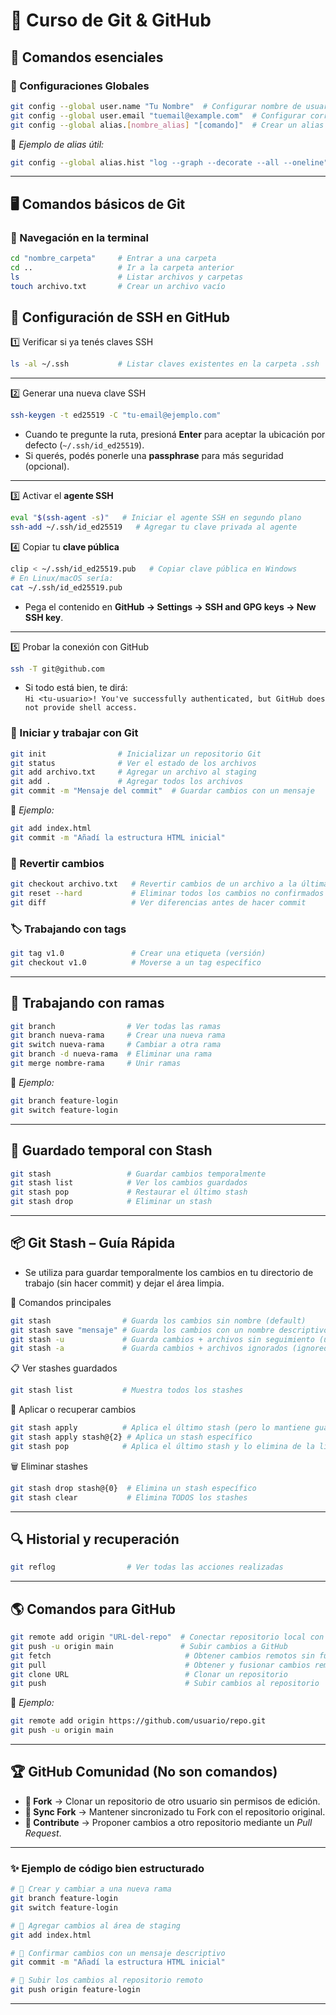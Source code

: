 # 🚀 Curso de Git & GitHub  

## 📌 Comandos esenciales  

### 🔧 Configuraciones Globales  

```bash
git config --global user.name "Tu Nombre"  # Configurar nombre de usuario
git config --global user.email "tuemail@example.com"  # Configurar correo electrónico
git config --global alias.[nombre_alias] "[comando]"  # Crear un alias personalizado
```
📌 *Ejemplo de alias útil:*  
```bash
git config --global alias.hist "log --graph --decorate --all --oneline"
```

---

## 🖥️ Comandos básicos de Git  

### 📂 Navegación en la terminal  

```bash
cd "nombre_carpeta"     # Entrar a una carpeta  
cd ..                   # Ir a la carpeta anterior  
ls                      # Listar archivos y carpetas  
touch archivo.txt       # Crear un archivo vacío  
```
## 🔐 Configuración de SSH en GitHub  

1️⃣ Verificar si ya tenés claves SSH  
```bash
ls -al ~/.ssh           # Listar claves existentes en la carpeta .ssh  
```
---
2️⃣ Generar una nueva clave SSH  
```bash
ssh-keygen -t ed25519 -C "tu-email@ejemplo.com"
```
- Cuando te pregunte la ruta, presioná **Enter** para aceptar la ubicación por defecto (`~/.ssh/id_ed25519`).  
- Si querés, podés ponerle una **passphrase** para más seguridad (opcional).  
---
3️⃣ Activar el **agente SSH**  
```bash
eval "$(ssh-agent -s)"   # Iniciar el agente SSH en segundo plano  
ssh-add ~/.ssh/id_ed25519   # Agregar tu clave privada al agente  
```
4️⃣ Copiar tu **clave pública**  
```bash
clip < ~/.ssh/id_ed25519.pub   # Copiar clave pública en Windows  
# En Linux/macOS sería:
cat ~/.ssh/id_ed25519.pub
```
- Pega el contenido en **GitHub → Settings → SSH and GPG keys → New SSH key**.  
---
5️⃣ Probar la conexión con GitHub  
```bash
ssh -T git@github.com
```
- Si todo está bien, te dirá:  
  `Hi <tu-usuario>! You've successfully authenticated, but GitHub does not provide shell access.`  

### 🔨 Iniciar y trabajar con Git  

```bash
git init                # Inicializar un repositorio Git  
git status              # Ver el estado de los archivos  
git add archivo.txt     # Agregar un archivo al staging  
git add .               # Agregar todos los archivos  
git commit -m "Mensaje del commit"  # Guardar cambios con un mensaje  
```

📌 *Ejemplo:*  
```bash
git add index.html
git commit -m "Añadí la estructura HTML inicial"
```

### 🔄 Revertir cambios  

```bash
git checkout archivo.txt   # Revertir cambios de un archivo a la última versión confirmada  
git reset --hard           # Eliminar todos los cambios no confirmados  
git diff                   # Ver diferencias antes de hacer commit  
```

### 🏷️ Trabajando con tags  

```bash
git tag v1.0               # Crear una etiqueta (versión)  
git checkout v1.0          # Moverse a un tag específico  
```

---

## 🌿 Trabajando con ramas  

```bash
git branch                # Ver todas las ramas  
git branch nueva-rama     # Crear una nueva rama  
git switch nueva-rama     # Cambiar a otra rama  
git branch -d nueva-rama  # Eliminar una rama  
git merge nombre-rama     # Unir ramas  
```

📌 *Ejemplo:*  
```bash
git branch feature-login
git switch feature-login
```

---

## 📌 Guardado temporal con Stash  

```bash
git stash                 # Guardar cambios temporalmente  
git stash list            # Ver los cambios guardados  
git stash pop             # Restaurar el último stash  
git stash drop            # Eliminar un stash  
```

---
## 📦 Git Stash – Guía Rápida

- Se utiliza para guardar temporalmente los cambios en tu directorio de trabajo (sin hacer commit) y dejar el área limpia.

🔨 Comandos principales

```bash
git stash                # Guarda los cambios sin nombre (default)
git stash save "mensaje" # Guarda los cambios con un nombre descriptivo
git stash -u             # Guarda cambios + archivos sin seguimiento (untracked)
git stash -a             # Guarda cambios + archivos ignorados (ignored)
```

📋 Ver stashes guardados
```bash
git stash list           # Muestra todos los stashes
```

📂 Aplicar o recuperar cambios
```bash
git stash apply          # Aplica el último stash (pero lo mantiene guardado)
git stash apply stash@{2} # Aplica un stash específico
git stash pop            # Aplica el último stash y lo elimina de la lista
```

🗑️ Eliminar stashes
```bash
git stash drop stash@{0}  # Elimina un stash específico
git stash clear           # Elimina TODOS los stashes
```

---

## 🔍 Historial y recuperación  

```bash
git reflog                # Ver todas las acciones realizadas  
```

---

## 🌎 Comandos para GitHub  

```bash
git remote add origin "URL-del-repo"  # Conectar repositorio local con GitHub  
git push -u origin main               # Subir cambios a GitHub  
git fetch                              # Obtener cambios remotos sin fusionarlos  
git pull                               # Obtener y fusionar cambios remotos  
git clone URL                          # Clonar un repositorio  
git push                               # Subir cambios al repositorio  
```

📌 *Ejemplo:*  
```bash
git remote add origin https://github.com/usuario/repo.git
git push -u origin main
```

---

## 🏆  GitHub Comunidad (No son comandos)  

- **🔀 Fork** → Clonar un repositorio de otro usuario sin permisos de edición.  
- **🔄 Sync Fork** → Mantener sincronizado tu Fork con el repositorio original.  
- **🤝 Contribute** → Proponer cambios a otro repositorio mediante un *Pull Request*.  

---

### ✨ Ejemplo de código bien estructurado  

```bash
# 🔀 Crear y cambiar a una nueva rama
git branch feature-login  
git switch feature-login  

# 📌 Agregar cambios al área de staging
git add index.html  

# 💾 Confirmar cambios con un mensaje descriptivo
git commit -m "Añadí la estructura HTML inicial"  

# 🚀 Subir los cambios al repositorio remoto
git push origin feature-login  
```

---
